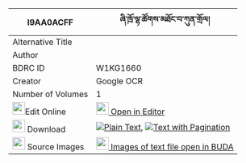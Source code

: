 |I9AA0ACFF|ཞི་ཁྲོ་ལྷ་ཚོགས་མཐོང་བ་ཀུན་གྲོལ། 
| --- | --- 
|Alternative Title |
|Author | 
|BDRC ID | W1KG1660
|Creator | Google OCR
|Number of Volumes| 1
|<img width="25" src="https://img.icons8.com/color/25/000000/edit-property.png">Edit Online| [<img width="25" src="https://avatars.githubusercontent.com/u/45091458?s=200&v=4"> Open in Editor](http://editor.openpecha.org/I9AA0ACFF)
|<img width="25" src="https://img.icons8.com/fluent/48/000000/download-2.png"/>  Download | [![](https://img.icons8.com/color/20/000000/txt.png)Plain Text](https://github.com/Openpecha/I9AA0ACFF/releases/download/v2/shyi_tro_lhatsok_tongwa_kun_dr_plain_I9AA0ACFF.zip), [![](https://img.icons8.com/color/20/000000/txt.png)Text with Pagination](https://github.com/Openpecha/I9AA0ACFF/releases/download/v2/shyi_tro_lhatsok_tongwa_kun_dr_pages_I9AA0ACFF.zip)
|<img width="25" src="https://img.icons8.com/plasticine/100/000000/pictures-folder.png"/>  Source Images | [<img width="25" src="https://library.bdrc.io/icons/BUDA-small.svg"> Images of text file open in BUDA](https://library.bdrc.io/show/bdr:W1KG1660)